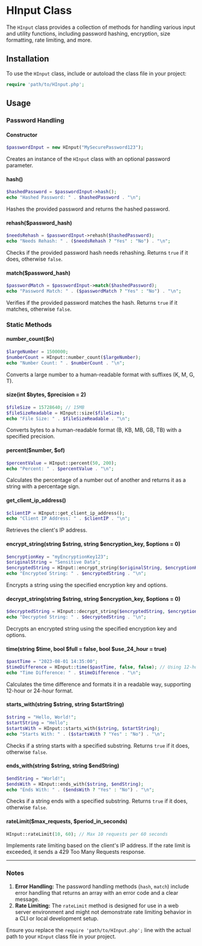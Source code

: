 # HInput Class

The `HInput` class provides a collection of methods for handling various input and utility functions, including password hashing, encryption, size formatting, rate limiting, and more.

## Installation

To use the `HInput` class, include or autoload the class file in your project:

```php
require 'path/to/HInput.php';
```

## Usage

### Password Handling

#### Constructor

```php
$passwordInput = new HInput("MySecurePassword123");
```

Creates an instance of the `HInput` class with an optional password parameter.

#### hash()

```php
$hashedPassword = $passwordInput->hash();
echo "Hashed Password: " . $hashedPassword . "\n";
```

Hashes the provided password and returns the hashed password.

#### rehash($password_hash)

```php
$needsRehash = $passwordInput->rehash($hashedPassword);
echo "Needs Rehash: " . ($needsRehash ? "Yes" : "No") . "\n";
```

Checks if the provided password hash needs rehashing. Returns `true` if it does, otherwise `false`.

#### match($password_hash)

```php
$passwordMatch = $passwordInput->match($hashedPassword);
echo "Password Match: " . ($passwordMatch ? "Yes" : "No") . "\n";
```

Verifies if the provided password matches the hash. Returns `true` if it matches, otherwise `false`.

### Static Methods

#### number_count($n)

```php
$largeNumber = 1500000;
$numberCount = HInput::number_count($largeNumber);
echo "Number Count: " . $numberCount . "\n";
```

Converts a large number to a human-readable format with suffixes (K, M, G, T).

#### size(int $bytes, $precision = 2)

```php
$fileSize = 15728640; // 15MB
$fileSizeReadable = HInput::size($fileSize);
echo "File Size: " . $fileSizeReadable . "\n";
```

Converts bytes to a human-readable format (B, KB, MB, GB, TB) with a specified precision.

#### percent($number, $of)

```php
$percentValue = HInput::percent(50, 200);
echo "Percent: " . $percentValue . "\n";
```

Calculates the percentage of a number out of another and returns it as a string with a percentage sign.

#### get_client_ip_address()

```php
$clientIP = HInput::get_client_ip_address();
echo "Client IP Address: " . $clientIP . "\n";
```

Retrieves the client's IP address.

#### encrypt_string(string $string, string $encryption_key, $options = 0)

```php
$encryptionKey = "myEncryptionKey123";
$originalString = "Sensitive Data";
$encryptedString = HInput::encrypt_string($originalString, $encryptionKey);
echo "Encrypted String: " . $encryptedString . "\n";
```

Encrypts a string using the specified encryption key and options.

#### decrypt_string(string $string, string $encryption_key, $options = 0)

```php
$decryptedString = HInput::decrypt_string($encryptedString, $encryptionKey);
echo "Decrypted String: " . $decryptedString . "\n";
```

Decrypts an encrypted string using the specified encryption key and options.

#### time(string $time, bool $full = false, bool $use_24_hour = true)

```php
$pastTime = "2023-08-01 14:35:00";
$timeDifference = HInput::time($pastTime, false, false); // Using 12-hour format
echo "Time Difference: " . $timeDifference . "\n";
```

Calculates the time difference and formats it in a readable way, supporting 12-hour or 24-hour format.

#### starts_with(string $string, string $startString)

```php
$string = "Hello, World!";
$startString = "Hello";
$startsWith = HInput::starts_with($string, $startString);
echo "Starts With: " . ($startsWith ? "Yes" : "No") . "\n";
```

Checks if a string starts with a specified substring. Returns `true` if it does, otherwise `false`.

#### ends_with(string $string, string $endString)

```php
$endString = "World!";
$endsWith = HInput::ends_with($string, $endString);
echo "Ends With: " . ($endsWith ? "Yes" : "No") . "\n";
```

Checks if a string ends with a specified substring. Returns `true` if it does, otherwise `false`.

#### rateLimit($max_requests, $period_in_seconds)

```php
HInput::rateLimit(10, 60); // Max 10 requests per 60 seconds
```

Implements rate limiting based on the client's IP address. If the rate limit is exceeded, it sends a 429 Too Many Requests response.

---

### Notes

1. **Error Handling:** The password handling methods (`hash`, `match`) include error handling that returns an array with an error code and a clear message.
2. **Rate Limiting:** The `rateLimit` method is designed for use in a web server environment and might not demonstrate rate limiting behavior in a CLI or local development setup.

Ensure you replace the `require 'path/to/HInput.php';` line with the actual path to your `HInput` class file in your project.
